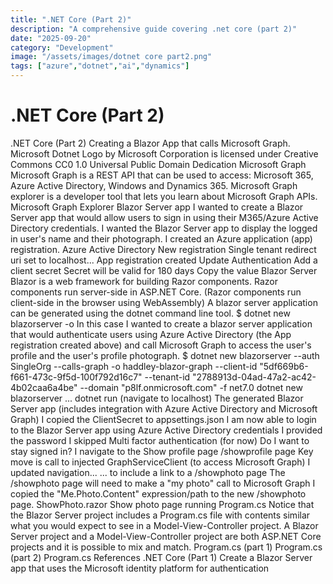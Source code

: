 ```yaml
---
title: ".NET Core (Part 2)"
description: "A comprehensive guide covering .net core (part 2)"
date: "2025-09-20"
category: "Development"
image: "/assets/images/dotnet core part2.png"
tags: ["azure","dotnet","ai","dynamics"]
---
```


# .NET Core (Part 2)

.NET Core (Part 2) Creating a Blazor App that calls Microsoft Graph. Microsoft Dotnet Logo by Microsoft Corporation is licensed under Creative Commons CC0 1.0 Universal Public Domain Dedication Microsoft Graph Microsoft Graph is a REST API that can be used to access: Microsoft 365, Azure Active Directory, Windows and Dynamics 365. Microsoft Graph explorer is a developer tool that lets you learn about Microsoft Graph APIs. Microsoft Graph Explorer Blazor Server app I wanted to create a Blazor Server app that would allow users to sign in using their M365/Azure Active Directory credentials. I wanted the Blazor Server app to display the logged in user's name and their photograph. I created an Azure application (app) registration. Azure Active Directory New registration Single tenant redirect uri set to localhost... App registration created Update Authentication Add a client secret Secret will be valid for 180 days Copy the value Blazor Server Blazor is a web framework for building Razor components. Razor components run server-side in ASP.NET Core. (Razor components run client-side in the browser using WebAssembly) A blazor server application can be generated using the dotnet command line tool. $ dotnet new blazorserver -o <project name> In this case I wanted to create a blazor server application that would authenticate users using Azure Active Directory (the App registration created above) and call Microsoft Graph to access the user's profile and the user's profile photograph. $ dotnet new blazorserver --auth SingleOrg --calls-graph -o haddley-blazor-graph --client-id "5df669b6-f661-473c-9f5d-100f792d16c7" --tenant-id "2788913d-04ad-47a2-ac42-4b02caa6a4be" --domain "p8lf.onmicrosoft.com" -f net7.0 dotnet new blazorserver ... dotnet run (navigate to localhost) The generated Blazor Server app (includes integration with Azure Active Directory and Microsoft Graph) I copied the ClientSecret to appsettings.json I am now able to login to the Blazor Server app using Azure Active Directory credentials I provided the password I skipped Multi factor authentication (for now) Do I want to stay signed in? I navigate to the Show profile page /showprofile page Key move is call to injected GraphServiceClient (to access Microsoft Graph) I updated navigation... ... to include a link to a /showphoto page The /showphoto page will need to make a "my photo" call to Microsoft Graph I copied the "Me.Photo.Content" expression/path to the new /showphoto page. ShowPhoto.razor Show photo page running Program.cs Notice that the Blazor Server project includes a Program.cs file with contents similar what you would expect to see in a Model-View-Controller project. A Blazor Server project and a Model-View-Controller project are both ASP.NET Core projects and it is possible to mix and match. Program.cs (part 1) Program.cs (part 2) Program.cs References .NET Core (Part 1) Create a Blazor Server app that uses the Microsoft identity platform for authentication
